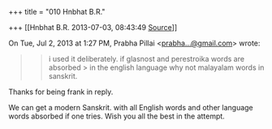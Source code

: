 +++
title = "010 Hnbhat B.R."

+++
[[Hnbhat B.R.	2013-07-03, 08:43:49 [Source](https://groups.google.com/g/samskrita/c/SU9diKfUDHI)]]



  
  

On Tue, Jul 2, 2013 at 1:27 PM, Prabha Pillai \<[prabha...@gmail.com]()\> wrote:  

> 
> > i used it deliberately. if glasnost and perestroika words are absorbed > in the english language why not malayalam words in sanskrit.  
> > 
> > 
> >   
> > 

Thanks for being frank in reply.

  

We can get a modern Sanskrit. with all English words and other language words absorbed if one tries. Wish you all the best in the attempt.

